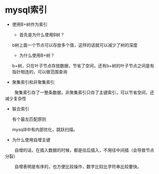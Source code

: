 # mysql索引



- 使用B+树作为索引
  
  - 首先是为什么使用B树？
  
  b树上面一个节点可以存放多个值，这样的话就可以减少了树的深度
  
  - 为什么使用B+树？
  
  b+树，只在叶子节点存放数据，节省了空间，还有b+树的叶子节点之间是有指针相连的，可以做范围查询

- 聚集索引和非聚集索引

        聚集索引存了一整条数据，非聚集索引只存了主键索引，可以节省空间，还减少复杂性

- 联合索引
  
  有个最左匹配原则
  
  mysql8中有内部优化，跳跃扫描。

- 为什么使用自增主键

        自增的话，在插入数据的时候，都是往后插入，不用往中间插（会导致节点分裂）

        自增表明是有序的，也方便比较操作，数字比较比字符串比较要快。
